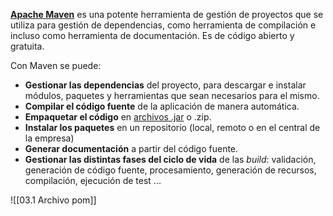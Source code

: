 **[Apache Maven](https://maven.apache.org/)** es una potente herramienta de gestión de proyectos que se utiliza para gestión de dependencias, como herramienta de compilación e incluso como herramienta de documentación. Es de código abierto y gratuita.

Con Maven se puede:
- **Gestionar las dependencias** del proyecto, para descargar e instalar módulos, paquetes y herramientas que sean necesarios para el mismo.
- **Compilar el código fuente** de la aplicación de manera automática.
- **Empaquetar el código** en [archivos .jar](https://www.campusmvp.es/recursos/post/en-que-se-diferencia-un-archivo-jar-de-uno-war-en-java.aspx) o .zip.
- **Instalar los paquetes** en un repositorio (local, remoto o en el central de la empresa)
- **Generar documentación** a partir del código fuente.
- **Gestionar las distintas fases del ciclo de vida** de las _build_: validación, generación de código fuente, procesamiento, generación de recursos, compilación, ejecución de test ...

![[03.1 Archivo pom]]